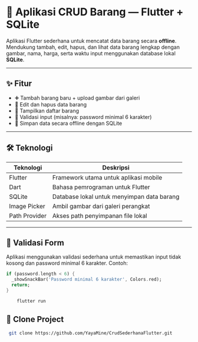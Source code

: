 # 📱 Aplikasi CRUD Barang — Flutter + SQLite

Aplikasi Flutter sederhana untuk mencatat data barang secara **offline**. Mendukung tambah, edit, hapus, dan lihat data barang lengkap dengan gambar, nama, harga, serta waktu input menggunakan database lokal **SQLite**.

---

## ✨ Fitur

- ➕ Tambah barang baru + upload gambar dari galeri
- 📝 Edit dan hapus data barang
- 📃 Tampilkan daftar barang
- 🧠 Validasi input (misalnya: password minimal 6 karakter)
- 💾 Simpan data secara offline dengan SQLite

---

## 🛠️ Teknologi

| Teknologi     | Deskripsi                                  |
| ------------- | ------------------------------------------ |
| Flutter       | Framework utama untuk aplikasi mobile      |
| Dart          | Bahasa pemrograman untuk Flutter           |
| SQLite        | Database lokal untuk menyimpan data barang |
| Image Picker  | Ambil gambar dari galeri perangkat         |
| Path Provider | Akses path penyimpanan file lokal          |

---

## 🔐 Validasi Form

Aplikasi menggunakan validasi sederhana untuk memastikan input tidak kosong dan password minimal 6 karakter. Contoh:

```dart
if (password.length < 6) {
  _showSnackBar('Password minimal 6 karakter', Colors.red);
  return;
}
```

```bash
    flutter run
```

## 🔐 Clone Project

```bash
 git clone https://github.com/YayaMine/CrudSederhanaFlutter.git
```
